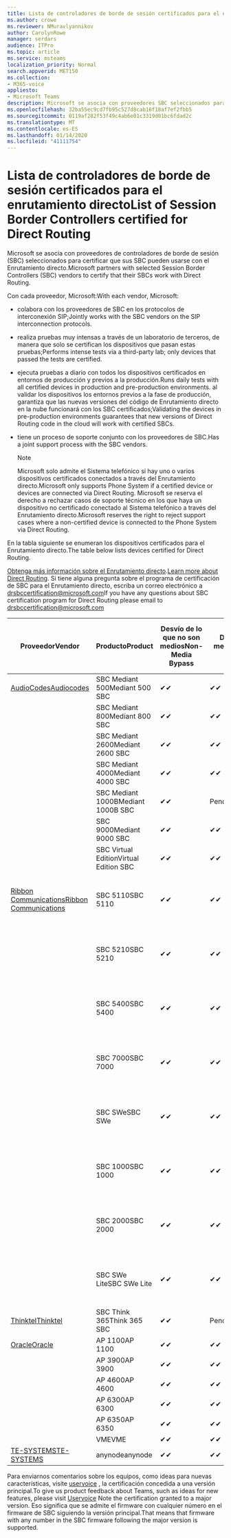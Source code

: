 ```yaml
---
title: Lista de controladores de borde de sesión certificados para el enrutamiento directo
ms.author: crowe
ms.reviewer: NMuravlyannikov
author: CarolynRowe
manager: serdars
audience: ITPro
ms.topic: article
ms.service: msteams
localization_priority: Normal
search.appverid: MET150
ms.collection:
- M365-voice
appliesto:
- Microsoft Teams
description: Microsoft se asocia con proveedores SBC seleccionados para certificar que sus SBC pueden usarse con el Enrutamiento directo.
ms.openlocfilehash: 32ba55ec9cd7fb95c527d8cab16f18af7ef2fbb5
ms.sourcegitcommit: 0119af282f53f49c4ab6e01c3319d01bc6fdad2c
ms.translationtype: MT
ms.contentlocale: es-ES
ms.lasthandoff: 01/14/2020
ms.locfileid: "41111754"
---
```

# <a name="list-of-session-border-controllers-certified-for-direct-routing"></a><span data-ttu-id="8b58e-103">Lista de controladores de borde de sesión certificados para el enrutamiento directo</span><span class="sxs-lookup"><span data-stu-id="8b58e-103">List of Session Border Controllers certified for Direct Routing</span></span>

<span data-ttu-id="8b58e-104">Microsoft se asocia con proveedores de controladores de borde de sesión (SBC) seleccionados para certificar que sus SBC pueden usarse con el Enrutamiento directo.</span><span class="sxs-lookup"><span data-stu-id="8b58e-104">Microsoft partners with selected Session Border Controllers (SBC) vendors to certify that their SBCs work with Direct Routing.</span></span> 

<span data-ttu-id="8b58e-105">Con cada proveedor, Microsoft:</span><span class="sxs-lookup"><span data-stu-id="8b58e-105">With each vendor, Microsoft:</span></span> 

- <span data-ttu-id="8b58e-106">colabora con los proveedores de SBC en los protocolos de interconexión SIP;</span><span class="sxs-lookup"><span data-stu-id="8b58e-106">Jointly works with the SBC vendors on the SIP interconnection protocols.</span></span>
- <span data-ttu-id="8b58e-107">realiza pruebas muy intensas a través de un laboratorio de terceros, de manera que solo se certifican los dispositivos que pasan estas pruebas;</span><span class="sxs-lookup"><span data-stu-id="8b58e-107">Performs intense tests via a third-party lab; only devices that passed the tests are certified.</span></span> 
- <span data-ttu-id="8b58e-108">ejecuta pruebas a diario con todos los dispositivos certificados en entornos de producción y previos a la producción.</span><span class="sxs-lookup"><span data-stu-id="8b58e-108">Runs daily tests with all certified devices in production and pre-production environments.</span></span> <span data-ttu-id="8b58e-109">al validar los dispositivos los entornos previos a la fase de producción, garantiza que las nuevas versiones del código de Enrutamiento directo en la nube funcionará con los SBC certificados;</span><span class="sxs-lookup"><span data-stu-id="8b58e-109">Validating the devices in pre-production environments guarantees that new versions of Direct Routing code in the cloud will work with certified SBCs.</span></span> 
- <span data-ttu-id="8b58e-110">tiene un proceso de soporte conjunto con los proveedores de SBC.</span><span class="sxs-lookup"><span data-stu-id="8b58e-110">Has a joint support process with the SBC vendors.</span></span>


  > [!NOTE]
  > <span data-ttu-id="8b58e-111">Microsoft solo admite el Sistema telefónico si hay uno o varios dispositivos certificados conectados a través del Enrutamiento directo.</span><span class="sxs-lookup"><span data-stu-id="8b58e-111">Microsoft only supports Phone System if a certified device or devices are connected via Direct Routing.</span></span> <span data-ttu-id="8b58e-112">Microsoft se reserva el derecho a rechazar casos de soporte técnico en los que haya un dispositivo no certificado conectado al Sistema telefónico a través del Enrutamiento directo.</span><span class="sxs-lookup"><span data-stu-id="8b58e-112">Microsoft reserves the right to reject support cases where a non-certified device is connected to the Phone System via Direct Routing.</span></span> 

<span data-ttu-id="8b58e-113">En la tabla siguiente se enumeran los dispositivos certificados para el Enrutamiento directo.</span><span class="sxs-lookup"><span data-stu-id="8b58e-113">The table below lists devices certified for Direct Routing.</span></span> 

<span data-ttu-id="8b58e-114">[Obtenga más información sobre el Enrutamiento directo](https://aka.ms/dr).</span><span class="sxs-lookup"><span data-stu-id="8b58e-114">[Learn more about Direct Routing](https://aka.ms/dr).</span></span> <span data-ttu-id="8b58e-115">Si tiene alguna pregunta sobre el programa de certificación de SBC para el Enrutamiento directo, escriba un correo electrónico a drsbccertification@microsoft.com</span><span class="sxs-lookup"><span data-stu-id="8b58e-115">If you have any questions about SBC certification program for Direct Routing please email to drsbccertification@microsoft.com</span></span>


|                                                       <span data-ttu-id="8b58e-116">Proveedor</span><span class="sxs-lookup"><span data-stu-id="8b58e-116">Vendor</span></span>                                                        |       <span data-ttu-id="8b58e-117">Producto</span><span class="sxs-lookup"><span data-stu-id="8b58e-117">Product</span></span>       | <span data-ttu-id="8b58e-118">Desvío de lo que no son medios</span><span class="sxs-lookup"><span data-stu-id="8b58e-118">Non-Media Bypass</span></span> | <span data-ttu-id="8b58e-119">Desvío de medios</span><span class="sxs-lookup"><span data-stu-id="8b58e-119">Media Bypass</span></span> | <span data-ttu-id="8b58e-120">Versión de software</span><span class="sxs-lookup"><span data-stu-id="8b58e-120">Software Version</span></span> | <span data-ttu-id="8b58e-121">Vaidated con proveedores de E911</span><span class="sxs-lookup"><span data-stu-id="8b58e-121">Vaidated with E911 providers</span></span> | <span data-ttu-id="8b58e-122">Capacidad de ELIN</span><span class="sxs-lookup"><span data-stu-id="8b58e-122">ELIN capable</span></span>
|---------------------------------------------------------------------------------------------------------------------|---------------------|------------------|--------------|------------------|-----------------|------------------|
| [<span data-ttu-id="8b58e-123">AudioCodes</span><span class="sxs-lookup"><span data-stu-id="8b58e-123">Audiocodes</span></span>](https://www.audiocodes.com/solutions-products/products/products-for-microsoft-365/direct-routing-for-microsoft-teams) |   <span data-ttu-id="8b58e-124">SBC Mediant 500</span><span class="sxs-lookup"><span data-stu-id="8b58e-124">Mediant 500 SBC</span></span>   |     <span data-ttu-id="8b58e-125">&#10004;</span><span class="sxs-lookup"><span data-stu-id="8b58e-125">&#10004;</span></span>     |   <span data-ttu-id="8b58e-126">&#10004;</span><span class="sxs-lookup"><span data-stu-id="8b58e-126">&#10004;</span></span>    |  <span data-ttu-id="8b58e-127">7.20 a. 250</span><span class="sxs-lookup"><span data-stu-id="8b58e-127">7.20A.250</span></span>   |
|                                                                                                                     |   <span data-ttu-id="8b58e-128">SBC Mediant 800</span><span class="sxs-lookup"><span data-stu-id="8b58e-128">Mediant 800 SBC</span></span>   |     <span data-ttu-id="8b58e-129">&#10004;</span><span class="sxs-lookup"><span data-stu-id="8b58e-129">&#10004;</span></span>     |   <span data-ttu-id="8b58e-130">&#10004;</span><span class="sxs-lookup"><span data-stu-id="8b58e-130">&#10004;</span></span>     |  <span data-ttu-id="8b58e-131">7.20 a. 250</span><span class="sxs-lookup"><span data-stu-id="8b58e-131">7.20A.250</span></span>   |    |    |
|                                                                                                                     |  <span data-ttu-id="8b58e-132">SBC Mediant 2600</span><span class="sxs-lookup"><span data-stu-id="8b58e-132">Mediant 2600 SBC</span></span>   |     <span data-ttu-id="8b58e-133">&#10004;</span><span class="sxs-lookup"><span data-stu-id="8b58e-133">&#10004;</span></span>     |   <span data-ttu-id="8b58e-134">&#10004;</span><span class="sxs-lookup"><span data-stu-id="8b58e-134">&#10004;</span></span>    |  <span data-ttu-id="8b58e-135">7.20 a. 250</span><span class="sxs-lookup"><span data-stu-id="8b58e-135">7.20A.250</span></span>   |     |    |    
|                                                                                                                     |  <span data-ttu-id="8b58e-136">SBC Mediant 4000</span><span class="sxs-lookup"><span data-stu-id="8b58e-136">Mediant 4000 SBC</span></span>   |     <span data-ttu-id="8b58e-137">&#10004;</span><span class="sxs-lookup"><span data-stu-id="8b58e-137">&#10004;</span></span>     |   <span data-ttu-id="8b58e-138">&#10004;</span><span class="sxs-lookup"><span data-stu-id="8b58e-138">&#10004;</span></span>     |  <span data-ttu-id="8b58e-139">7.20 a. 250</span><span class="sxs-lookup"><span data-stu-id="8b58e-139">7.20A.250</span></span>   |     |    |    
|                                                                                                                     | <span data-ttu-id="8b58e-140">SBC Mediant 1000B</span><span class="sxs-lookup"><span data-stu-id="8b58e-140">Mediant 1000B  SBC</span></span>  |     <span data-ttu-id="8b58e-141">&#10004;</span><span class="sxs-lookup"><span data-stu-id="8b58e-141">&#10004;</span></span>     |   <span data-ttu-id="8b58e-142">Pending</span><span class="sxs-lookup"><span data-stu-id="8b58e-142">Pending</span></span>     |  <span data-ttu-id="8b58e-143">7.20 a. 250</span><span class="sxs-lookup"><span data-stu-id="8b58e-143">7.20A.250</span></span>  |    |    |    
|                                                                                                                     | <span data-ttu-id="8b58e-144">SBC 9000</span><span class="sxs-lookup"><span data-stu-id="8b58e-144">Mediant 9000  SBC</span></span>  |     <span data-ttu-id="8b58e-145">&#10004;</span><span class="sxs-lookup"><span data-stu-id="8b58e-145">&#10004;</span></span>     |   <span data-ttu-id="8b58e-146">&#10004;</span><span class="sxs-lookup"><span data-stu-id="8b58e-146">&#10004;</span></span>     |  <span data-ttu-id="8b58e-147">7.20 a. 250</span><span class="sxs-lookup"><span data-stu-id="8b58e-147">7.20A.250</span></span>   |    |    |                                                                       
|                                                                                                                     | <span data-ttu-id="8b58e-148">SBC Virtual Edition</span><span class="sxs-lookup"><span data-stu-id="8b58e-148">Virtual Edition SBC</span></span> |     <span data-ttu-id="8b58e-149">&#10004;</span><span class="sxs-lookup"><span data-stu-id="8b58e-149">&#10004;</span></span>     |   <span data-ttu-id="8b58e-150">&#10004;</span><span class="sxs-lookup"><span data-stu-id="8b58e-150">&#10004;</span></span>     |  <span data-ttu-id="8b58e-151">7.20 a. 250</span><span class="sxs-lookup"><span data-stu-id="8b58e-151">7.20A.250</span></span> |    |    |    
|  [<span data-ttu-id="8b58e-152">Ribbon Communications</span><span class="sxs-lookup"><span data-stu-id="8b58e-152">Ribbon Communications</span></span>](https://ribboncommunications.com/solutions/enterprise-solutions/microsoft-skype-business)  |      <span data-ttu-id="8b58e-153">SBC 5110</span><span class="sxs-lookup"><span data-stu-id="8b58e-153">SBC 5110</span></span>       |     <span data-ttu-id="8b58e-154">&#10004;</span><span class="sxs-lookup"><span data-stu-id="8b58e-154">&#10004;</span></span>     |   <span data-ttu-id="8b58e-155">&#10004;</span><span class="sxs-lookup"><span data-stu-id="8b58e-155">&#10004;</span></span>    |       <span data-ttu-id="8b58e-156">V 7.2</span><span class="sxs-lookup"><span data-stu-id="8b58e-156">V7.2</span></span>       |  <span data-ttu-id="8b58e-157">Entrada ERS</span><span class="sxs-lookup"><span data-stu-id="8b58e-157">Intrado ERS</span></span> <br><span data-ttu-id="8b58e-158">Entrada EGW</span><span class="sxs-lookup"><span data-stu-id="8b58e-158">Intrado EGW</span></span> |   <span data-ttu-id="8b58e-159">No</span><span class="sxs-lookup"><span data-stu-id="8b58e-159">No</span></span> |    
|                                                                                                                     |      <span data-ttu-id="8b58e-160">SBC 5210</span><span class="sxs-lookup"><span data-stu-id="8b58e-160">SBC 5210</span></span>       |     <span data-ttu-id="8b58e-161">&#10004;</span><span class="sxs-lookup"><span data-stu-id="8b58e-161">&#10004;</span></span>     |  <span data-ttu-id="8b58e-162">&#10004;</span><span class="sxs-lookup"><span data-stu-id="8b58e-162">&#10004;</span></span>    |       <span data-ttu-id="8b58e-163">V 7.2</span><span class="sxs-lookup"><span data-stu-id="8b58e-163">V7.2</span></span>       |   <span data-ttu-id="8b58e-164">Entrada ERS</span><span class="sxs-lookup"><span data-stu-id="8b58e-164">Intrado ERS</span></span> <br><span data-ttu-id="8b58e-165">Entrada EGW</span><span class="sxs-lookup"><span data-stu-id="8b58e-165">Intrado EGW</span></span>  | <span data-ttu-id="8b58e-166">No</span><span class="sxs-lookup"><span data-stu-id="8b58e-166">No</span></span>   |    
|                                                                                                                     |      <span data-ttu-id="8b58e-167">SBC 5400</span><span class="sxs-lookup"><span data-stu-id="8b58e-167">SBC 5400</span></span>       |     <span data-ttu-id="8b58e-168">&#10004;</span><span class="sxs-lookup"><span data-stu-id="8b58e-168">&#10004;</span></span>     |   <span data-ttu-id="8b58e-169">&#10004;</span><span class="sxs-lookup"><span data-stu-id="8b58e-169">&#10004;</span></span>   |       <span data-ttu-id="8b58e-170">V 7.2</span><span class="sxs-lookup"><span data-stu-id="8b58e-170">V7.2</span></span>       |  <span data-ttu-id="8b58e-171">Entrada ERS</span><span class="sxs-lookup"><span data-stu-id="8b58e-171">Intrado ERS</span></span> <br><span data-ttu-id="8b58e-172">Entrada EGW</span><span class="sxs-lookup"><span data-stu-id="8b58e-172">Intrado EGW</span></span>    |<span data-ttu-id="8b58e-173">No</span><span class="sxs-lookup"><span data-stu-id="8b58e-173">No</span></span>|    
|                                                                                                                     |      <span data-ttu-id="8b58e-174">SBC 7000</span><span class="sxs-lookup"><span data-stu-id="8b58e-174">SBC 7000</span></span>       |     <span data-ttu-id="8b58e-175">&#10004;</span><span class="sxs-lookup"><span data-stu-id="8b58e-175">&#10004;</span></span>     |   <span data-ttu-id="8b58e-176">&#10004;</span><span class="sxs-lookup"><span data-stu-id="8b58e-176">&#10004;</span></span>    |       <span data-ttu-id="8b58e-177">V 7.2</span><span class="sxs-lookup"><span data-stu-id="8b58e-177">V7.2</span></span>       |   <span data-ttu-id="8b58e-178">Entrada ERS</span><span class="sxs-lookup"><span data-stu-id="8b58e-178">Intrado ERS</span></span> <br><span data-ttu-id="8b58e-179">Entrada EGW</span><span class="sxs-lookup"><span data-stu-id="8b58e-179">Intrado EGW</span></span>  |  <span data-ttu-id="8b58e-180">No</span><span class="sxs-lookup"><span data-stu-id="8b58e-180">No</span></span>  |    
|                                                                                                                     |       <span data-ttu-id="8b58e-181">SBC SWe</span><span class="sxs-lookup"><span data-stu-id="8b58e-181">SBC SWe</span></span>       |     <span data-ttu-id="8b58e-182">&#10004;</span><span class="sxs-lookup"><span data-stu-id="8b58e-182">&#10004;</span></span>     |   <span data-ttu-id="8b58e-183">&#10004;</span><span class="sxs-lookup"><span data-stu-id="8b58e-183">&#10004;</span></span>   |       <span data-ttu-id="8b58e-184">V 7.2</span><span class="sxs-lookup"><span data-stu-id="8b58e-184">V7.2</span></span>       |   <span data-ttu-id="8b58e-185">Entrada ERS</span><span class="sxs-lookup"><span data-stu-id="8b58e-185">Intrado ERS</span></span> <br><span data-ttu-id="8b58e-186">Entrada EGW</span><span class="sxs-lookup"><span data-stu-id="8b58e-186">Intrado EGW</span></span> |   <span data-ttu-id="8b58e-187">No</span><span class="sxs-lookup"><span data-stu-id="8b58e-187">No</span></span> |    
|                                                                                                                     |      <span data-ttu-id="8b58e-188">SBC 1000</span><span class="sxs-lookup"><span data-stu-id="8b58e-188">SBC 1000</span></span>       |     <span data-ttu-id="8b58e-189">&#10004;</span><span class="sxs-lookup"><span data-stu-id="8b58e-189">&#10004;</span></span>     |   <span data-ttu-id="8b58e-190">&#10004;</span><span class="sxs-lookup"><span data-stu-id="8b58e-190">&#10004;</span></span>    |      <span data-ttu-id="8b58e-191">v8.0.1</span><span class="sxs-lookup"><span data-stu-id="8b58e-191">v8.0.1</span></span>     |  <span data-ttu-id="8b58e-192">Entrada ERS</span><span class="sxs-lookup"><span data-stu-id="8b58e-192">Intrado ERS</span></span> <br><span data-ttu-id="8b58e-193">Entrada EGW</span><span class="sxs-lookup"><span data-stu-id="8b58e-193">Intrado EGW</span></span>   |  <span data-ttu-id="8b58e-194">Pending</span><span class="sxs-lookup"><span data-stu-id="8b58e-194">Pending</span></span>  |    
|                                                                                                                     |      <span data-ttu-id="8b58e-195">SBC 2000</span><span class="sxs-lookup"><span data-stu-id="8b58e-195">SBC 2000</span></span>       |     <span data-ttu-id="8b58e-196">&#10004;</span><span class="sxs-lookup"><span data-stu-id="8b58e-196">&#10004;</span></span>     |   <span data-ttu-id="8b58e-197">&#10004;</span><span class="sxs-lookup"><span data-stu-id="8b58e-197">&#10004;</span></span>   |     <span data-ttu-id="8b58e-198">v8.0.1</span><span class="sxs-lookup"><span data-stu-id="8b58e-198">v8.0.1</span></span>     |  <span data-ttu-id="8b58e-199">Entrada ERS</span><span class="sxs-lookup"><span data-stu-id="8b58e-199">Intrado ERS</span></span> <br><span data-ttu-id="8b58e-200">Entrada EGW</span><span class="sxs-lookup"><span data-stu-id="8b58e-200">Intrado EGW</span></span>  |  <span data-ttu-id="8b58e-201">Pending</span><span class="sxs-lookup"><span data-stu-id="8b58e-201">Pending</span></span>  |    
|                                                                                                                     |    <span data-ttu-id="8b58e-202">SBC SWe Lite</span><span class="sxs-lookup"><span data-stu-id="8b58e-202">SBC SWe Lite</span></span>     |     <span data-ttu-id="8b58e-203">&#10004;</span><span class="sxs-lookup"><span data-stu-id="8b58e-203">&#10004;</span></span>     |  <span data-ttu-id="8b58e-204">&#10004;</span><span class="sxs-lookup"><span data-stu-id="8b58e-204">&#10004;</span></span>    |      <span data-ttu-id="8b58e-205">v8.0.1</span><span class="sxs-lookup"><span data-stu-id="8b58e-205">v8.0.1</span></span>    |  <span data-ttu-id="8b58e-206">Entrada ERS</span><span class="sxs-lookup"><span data-stu-id="8b58e-206">Intrado ERS</span></span> <br><span data-ttu-id="8b58e-207">Entrada EGW</span><span class="sxs-lookup"><span data-stu-id="8b58e-207">Intrado EGW</span></span>   |  <span data-ttu-id="8b58e-208">Pending</span><span class="sxs-lookup"><span data-stu-id="8b58e-208">Pending</span></span>  |    
|                     [<span data-ttu-id="8b58e-209">Thinktel</span><span class="sxs-lookup"><span data-stu-id="8b58e-209">Thinktel</span></span>](https://www.thinktel.ca/services/think-365/think-365-overview/)                      |    <span data-ttu-id="8b58e-210">SBC Think 365</span><span class="sxs-lookup"><span data-stu-id="8b58e-210">Think 365 SBC</span></span>    |     <span data-ttu-id="8b58e-211">&#10004;</span><span class="sxs-lookup"><span data-stu-id="8b58e-211">&#10004;</span></span>     |   <span data-ttu-id="8b58e-212">Pending</span><span class="sxs-lookup"><span data-stu-id="8b58e-212">Pending</span></span>    |       <span data-ttu-id="8b58e-213">V1.4</span><span class="sxs-lookup"><span data-stu-id="8b58e-213">V1.4</span></span>       |     |    |    
|                     [<span data-ttu-id="8b58e-214">Oracle</span><span class="sxs-lookup"><span data-stu-id="8b58e-214">Oracle</span></span>](https://www.oracle.com/industries/communications/enterprise-session-border-controller/microsoft.html)                      |    <span data-ttu-id="8b58e-215">AP 1100</span><span class="sxs-lookup"><span data-stu-id="8b58e-215">AP 1100</span></span>      |    <span data-ttu-id="8b58e-216">&#10004;</span><span class="sxs-lookup"><span data-stu-id="8b58e-216">&#10004;</span></span>     |    <span data-ttu-id="8b58e-217">&#10004;</span><span class="sxs-lookup"><span data-stu-id="8b58e-217">&#10004;</span></span>    |   <span data-ttu-id="8b58e-218">8.3.0.0.1</span><span class="sxs-lookup"><span data-stu-id="8b58e-218">8.3.0.0.1</span></span> |    |    |    
|                                                                                                                    |    <span data-ttu-id="8b58e-219">AP 3900</span><span class="sxs-lookup"><span data-stu-id="8b58e-219">AP 3900</span></span>           |    <span data-ttu-id="8b58e-220">&#10004;</span><span class="sxs-lookup"><span data-stu-id="8b58e-220">&#10004;</span></span>     |    <span data-ttu-id="8b58e-221">&#10004;</span><span class="sxs-lookup"><span data-stu-id="8b58e-221">&#10004;</span></span>   |   <span data-ttu-id="8b58e-222">8.3.0.0.1</span><span class="sxs-lookup"><span data-stu-id="8b58e-222">8.3.0.0.1</span></span>  |    |    |    
|                                                                                                                    |      <span data-ttu-id="8b58e-223">AP 4600</span><span class="sxs-lookup"><span data-stu-id="8b58e-223">AP 4600</span></span>         |    <span data-ttu-id="8b58e-224">&#10004;</span><span class="sxs-lookup"><span data-stu-id="8b58e-224">&#10004;</span></span>   |    <span data-ttu-id="8b58e-225">&#10004;</span><span class="sxs-lookup"><span data-stu-id="8b58e-225">&#10004;</span></span>     |     <span data-ttu-id="8b58e-226">8.3.0.0.1</span><span class="sxs-lookup"><span data-stu-id="8b58e-226">8.3.0.0.1</span></span>  |   |    |    
|                                                                                                                    |      <span data-ttu-id="8b58e-227">AP 6300</span><span class="sxs-lookup"><span data-stu-id="8b58e-227">AP 6300</span></span>         |    <span data-ttu-id="8b58e-228">&#10004;</span><span class="sxs-lookup"><span data-stu-id="8b58e-228">&#10004;</span></span>   |    <span data-ttu-id="8b58e-229">&#10004;</span><span class="sxs-lookup"><span data-stu-id="8b58e-229">&#10004;</span></span>     |     <span data-ttu-id="8b58e-230">8.3.0.0.1</span><span class="sxs-lookup"><span data-stu-id="8b58e-230">8.3.0.0.1</span></span>  |   |    |    
|                                                                                                                   |      <span data-ttu-id="8b58e-231">AP 6350</span><span class="sxs-lookup"><span data-stu-id="8b58e-231">AP 6350</span></span>           |    <span data-ttu-id="8b58e-232">&#10004;</span><span class="sxs-lookup"><span data-stu-id="8b58e-232">&#10004;</span></span>   |    <span data-ttu-id="8b58e-233">&#10004;</span><span class="sxs-lookup"><span data-stu-id="8b58e-233">&#10004;</span></span>    |     <span data-ttu-id="8b58e-234">8.3.0.0.1</span><span class="sxs-lookup"><span data-stu-id="8b58e-234">8.3.0.0.1</span></span>  |        |    |                                            
|                                                                                                                    |      <span data-ttu-id="8b58e-235">VME</span><span class="sxs-lookup"><span data-stu-id="8b58e-235">VME</span></span>           |    <span data-ttu-id="8b58e-236">&#10004;</span><span class="sxs-lookup"><span data-stu-id="8b58e-236">&#10004;</span></span>    |    <span data-ttu-id="8b58e-237">&#10004;</span><span class="sxs-lookup"><span data-stu-id="8b58e-237">&#10004;</span></span>    |     <span data-ttu-id="8b58e-238">8.3.0.0.1</span><span class="sxs-lookup"><span data-stu-id="8b58e-238">8.3.0.0.1</span></span>   |    |    |    
|                     [<span data-ttu-id="8b58e-239">TE-SYSTEMS</span><span class="sxs-lookup"><span data-stu-id="8b58e-239">TE-SYSTEMS</span></span>](https://www.anynode.de/anynode-and-microsoft-teams/)                               |     <span data-ttu-id="8b58e-240">anynode</span><span class="sxs-lookup"><span data-stu-id="8b58e-240">anynode</span></span>         |     <span data-ttu-id="8b58e-241">&#10004;</span><span class="sxs-lookup"><span data-stu-id="8b58e-241">&#10004;</span></span>   |  <span data-ttu-id="8b58e-242">&#10004;</span><span class="sxs-lookup"><span data-stu-id="8b58e-242">&#10004;</span></span>   |      <span data-ttu-id="8b58e-243">v3.16.2</span><span class="sxs-lookup"><span data-stu-id="8b58e-243">v3.16.2</span></span>      |     |    |    

<span data-ttu-id="8b58e-244">Para enviarnos comentarios sobre los equipos, como ideas para nuevas características, visite [uservoice](https://microsoftteams.uservoice.com) , la certificación concedida a una versión principal.</span><span class="sxs-lookup"><span data-stu-id="8b58e-244">To give us product feedback about Teams, such as ideas for new features, please visit [Uservoice](https://microsoftteams.uservoice.com) Note the certification granted to a major version.</span></span> <span data-ttu-id="8b58e-245">Eso significa que se admite el firmware con cualquier número en el firmware de SBC siguiendo la versión principal.</span><span class="sxs-lookup"><span data-stu-id="8b58e-245">That means that firmware with any number in the SBC firmware following the major version is supported.</span></span>
